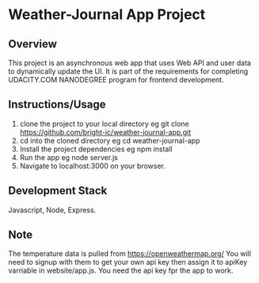 # Weather-Journal App Project

## Overview
This project is an asynchronous web app that uses Web API and user data to dynamically update the UI.
It is part of the requirements for completing UDACITY.COM NANODEGREE program for frontend development.

## Instructions/Usage
1. clone the project to your local directory eg git clone https://github.com/bright-ic/weather-journal-app.git
2. cd into the cloned directory eg cd weather-journal-app
3. Install the project dependencies eg npm install
4. Run the app eg node server.js
5. Navigate to localhost:3000 on your browser.

## Development Stack
Javascript, Node, Express.

## Note
The temperature data is pulled from https://openweathermap.org/
You will need to signup with them to get your own api key then assign it to apiKey varriable in website/app.js.
You need the api key fpr the app to work.

